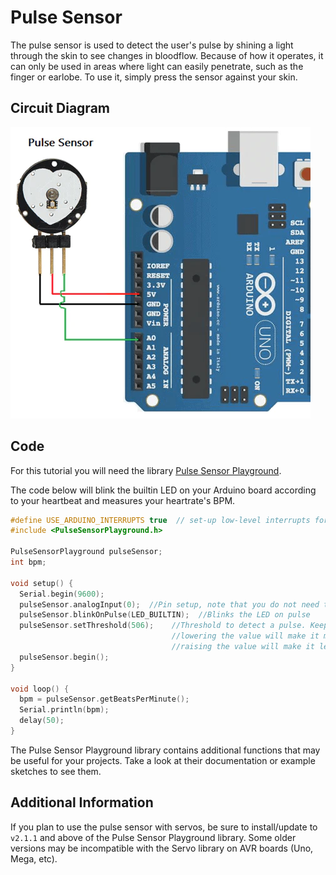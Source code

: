# Pulse Sensor
The pulse sensor is used to detect the user's pulse by shining a light through the skin to see changes in bloodflow. Because of how it operates, it can only be used in areas where light can easily penetrate, such as the finger or earlobe. To use it, simply press the sensor against your skin.

## Circuit Diagram
![setup image](./images/setup.png)

## Code
For this tutorial you will need the library [Pulse Sensor Playground](https://www.arduino.cc/reference/en/libraries/pulsesensor-playground/).

The code below will blink the builtin LED on your Arduino board according to your heartbeat and measures your heartrate's BPM.

```C++
#define USE_ARDUINO_INTERRUPTS true  // set-up low-level interrupts for most acurate BPM math.
#include <PulseSensorPlayground.h>

PulseSensorPlayground pulseSensor;
int bpm;

void setup() {   
  Serial.begin(9600);
  pulseSensor.analogInput(0);  //Pin setup, note that you do not need to lead the analog pin number with 'A'
  pulseSensor.blinkOnPulse(LED_BUILTIN);  //Blinks the LED on pulse
  pulseSensor.setThreshold(506);    //Threshold to detect a pulse. Keeping it between 500-550 is recommended,
                                    //lowering the value will make it more sensitive (may detect 'false' pulses),
                                    //raising the value will make it less sensitive (may miss 'real' pulses).
  pulseSensor.begin();
}

void loop() {
  bpm = pulseSensor.getBeatsPerMinute();
  Serial.println(bpm);
  delay(50);
}
```
The Pulse Sensor Playground library contains additional functions that may be useful for your projects. Take a look at their documentation or example sketches to see them.


## Additional Information

If you plan to use the pulse sensor with servos, be sure to install/update to `v2.1.1` and above of the Pulse Sensor Playground library. Some older versions may be incompatible with the Servo library on AVR boards (Uno, Mega, etc).
